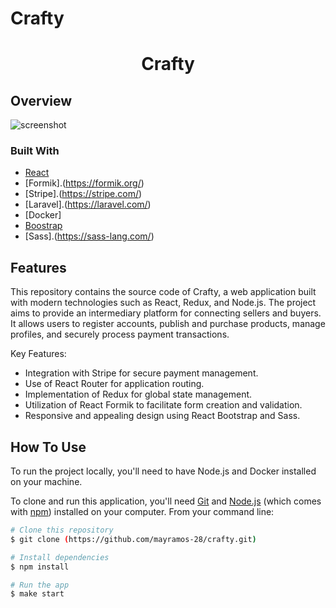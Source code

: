 # Crafty
<!-- Please update value in the {}  -->

<h1 align="center">Crafty</h1>

<div align="center">
  
</div>

<!-- TABLE OF CONTENTS -->

## Overview

![screenshot](https://user-images.githubusercontent.com/16707738/92399059-5716eb00-f132-11ea-8b14-bcacdc8ec97b.png)


### Built With

<!-- This section should list any major frameworks that you built your project using. Here are a few examples.-->

- [React](https://reactjs.org/)
- [Formik].(https://formik.org/)
- [Stripe].(https://stripe.com/)
- [Laravel].(https://laravel.com/)
- [Docker]
- [Boostrap](https://getbootstrap.com/)
- [Sass].(https://sass-lang.com/)

## Features

<!-- List the features of your application or follow the template. Don't share the figma file here :) -->

This repository contains the source code of Crafty, a web application built with modern technologies such as React, Redux, and Node.js. The project aims to provide an intermediary platform for connecting sellers and buyers. It allows users to register accounts, publish and purchase products, manage profiles, and securely process payment transactions.

Key Features:
- Integration with Stripe for secure payment management.
- Use of React Router for application routing.
- Implementation of Redux for global state management.
- Utilization of React Formik to facilitate form creation and validation.
- Responsive and appealing design using React Bootstrap and Sass.
  
## How To Use

To run the project locally, you'll need to have Node.js and Docker installed on your machine.

To clone and run this application, you'll need [Git](https://git-scm.com) and [Node.js](https://nodejs.org/en/download/) (which comes with [npm](http://npmjs.com)) installed on your computer. From your command line:

```bash
# Clone this repository
$ git clone (https://github.com/mayramos-28/crafty.git)

# Install dependencies
$ npm install

# Run the app
$ make start
```
